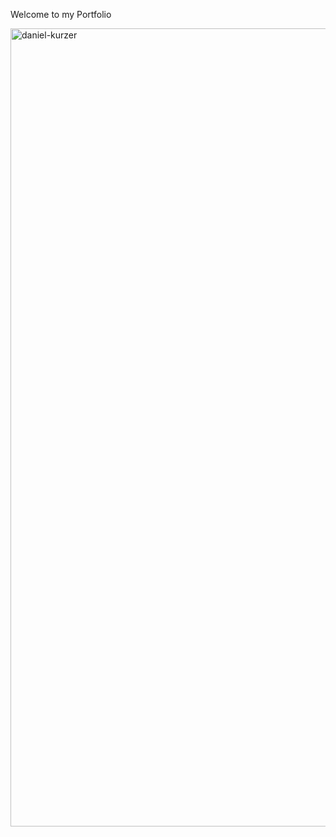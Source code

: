 Welcome to my Portfolio


<img width="2530" height="1277" alt="daniel-kurzer" src="https://github.com/user-attachments/assets/2652a9e9-8f4d-453f-9620-90f6aaa47666" />
